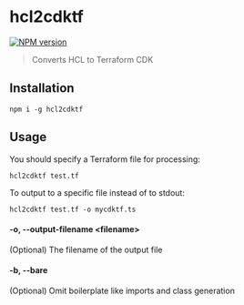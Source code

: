 # hcl2cdktf

<span class="badge-npmversion"><a href="https://npmjs.org/package/hcl2cdktf" title="View this project on NPM"><img src="https://img.shields.io/npm/v/hcl2cdktf.svg" alt="NPM version" /></a></span>

> Converts HCL to Terraform CDK

## Installation

```
npm i -g hcl2cdktf
```

## Usage

You should specify a Terraform file for processing:

```
hcl2cdktf test.tf
```

To output to a specific file instead of to stdout:

```
hcl2cdktf test.tf -o mycdktf.ts
```

#### -o, --output-filename &lt;filename&gt;

(Optional) The filename of the output file

#### -b, --bare

(Optional) Omit boilerplate like imports and class generation
